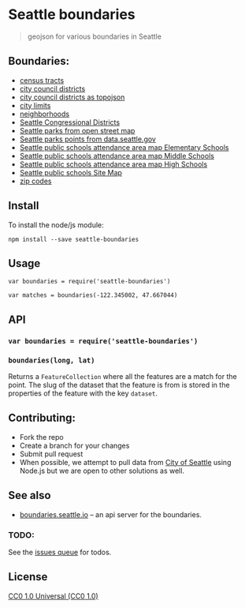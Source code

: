 # Seattle boundaries

> geojson for various boundaries in Seattle

## Boundaries:

- [census tracts](/data/census-tracts.geojson)
- [city council districts](/data/city-council-districts.geojson)
- [city council districts as topojson](/data/city-council-districts.topojson.json)
- [city limits](/data/city-limits.geojson)
- [neighborhoods](/data/neighborhoods.geojson)
- [Seattle Congressional Districts](/data/seattle-congress.geojson)
- [Seattle parks from open street map](/data/seattle-parks-osm.geojson)
- [Seattle parks points from data.seattle.gov](/data/seattle-parks-points.geojson)
- [Seattle public schools attendance area map Elementary Schools](/data/sps_attendance_area_ES.geojson)
- [Seattle public schools attendance area map Middle Schools](/data/sps_attendance_area_MS.geojson)
- [Seattle public schools attendance area map High Schools](/data/sps_attendance_area_HS.geojson)
- [Seattle public schools Site Map](/data/sps_school_site_2015_2016.geojson)
- [zip codes](/data/zip-codes.geojson)

## Install

To install the node/js module:

```
npm install --save seattle-boundaries
```

## Usage

```
var boundaries = require('seattle-boundaries')

var matches = boundaries(-122.345002, 47.667044)
```

## API

### `var boundaries = require('seattle-boundaries')`

### `boundaries(long, lat)`

Returns a `FeatureCollection` where all the features are a match for the point. The slug of the dataset that the feature is from is stored in the properties of the feature with the key `dataset`.

## Contributing:
- Fork the repo
- Create a branch for your changes
- Submit pull request
- When possible, we attempt to pull data from [City of Seattle](https://data.seattle.gov/) using Node.js but we are open to other solutions
  as well.
  
## See also
- [boundaries.seattle.io](https://github.com/seattleio/boundaries.seattle.io) – an api server for the boundaries.

### TODO:

See the [issues queue](http://github.com/openseattle/seattle-boundaries/issues) for todos.

## License
[CC0 1.0 Universal (CC0 1.0)](https://creativecommons.org/publicdomain/zero/1.0/)
